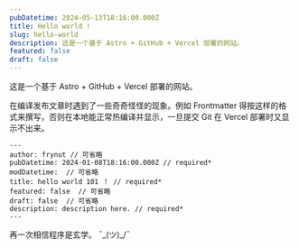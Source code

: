 ```yaml
---
pubDatetime: 2024-05-13T18:16:00.000Z
title: Hello world !
slug: hello-world
description: 这是一个基于 Astro + GitHub + Vercel 部署的网站。
featured: false
draft: false
---
```


这是一个基于 Astro + GitHub + Vercel 部署的网站。

在编译发布文章时遇到了一些奇奇怪怪的现象。例如 Frontmatter 得按这样的格式来撰写，否则在本地能正常热编译并显示，一旦提交 Git 在 Vercel 部署时又显示不出来。

```
---
author: frynut // 可省略
pubDatetime: 2024-01-08T18:16:00.000Z // required*
modDatetime:  // 可省略
title: hello world 101 ！ // required*
featured: false  // 可省略
draft: false  // 可省略
description: description here. // required*
---
```
再一次相信程序是玄学。 ¯\_(ツ)_/¯
